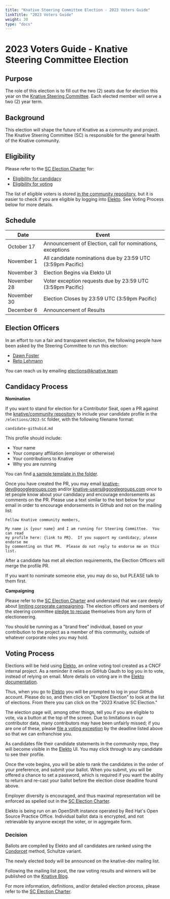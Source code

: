 ```yaml
---
title: "Knative Steering Committee Election - 2023 Voters Guide"
linkTitle: "2023 Voters Guide"
weight: 30
type: "docs"
---
```


# 2023 Voters Guide - Knative Steering Committee Election

## Purpose

The role of this election is to fill out the two (2) seats due for election
this year on the [Knative Steering Committee]. Each elected member will serve a
two (2) year term.  

## Background

This election will shape the future of Knative as a community and project. The
Knative Steering Committee (SC) is responsible for the general health of the
Knative community. 

## Eligibility

Please refer to the [SC Election Charter] for:

- [Eligibility for candidacy]
- [Eligibility for voting]

The list of eligible voters is stored [in the community repository](./voters.yaml), but it is easier
to check if you are eligible by logging into [Elekto]. See Voting Process below for more details.

## Schedule

| Date         | Event                    |
| ------------ | ------------------------ |
| October 17   | Announcement of Election, call for nominations, exceptions |
| November 1   | All candidate nominations due by 23:59 UTC (3:59pm Pacific) |
| November 3   | Election Begins via Elekto UI |
| November 28  | Voter exception requests due by 23:59 UTC (3:59pm Pacific) |
| November 30  | Election Closes by 23:59 UTC (3:59pm Pacific) |
| December 6   | Announcement of Results |

## Election Officers

In an effort to run a fair and transparent election, the following people
have been asked by the Steering Committee to run this election:

- [Dawn Foster](https://github.com/geekygirldawn)
- [Reto Lehmann](https://github.com/ReToCode)

You can reach us by emailing elections@knative.team

## Candidacy Process

**Nomination**

If you want to stand for election for a Contributor Seat, open a PR against the
[knative/community repository](https://github.com/knative/community) to include
your candidate profile in the `/elections/2023-SC` folder, with the following
filename format:

```
candidate-githubid.md
```

This profile should include:

* Your name
* Your company affiliation (employer or otherwise)
* Your contributions to Knative
* Why you are running

You can find [a sample template in the folder](./nomination-template.md).

Once you have created the PR, you may email knative-dev@googlegroups.com and/or knative-users@googlegroups.com
*once* to let people know about your candidacy and encourage endorsements as
comments on the PR. Please use a text similar to the text below for your email in order to
encourage endorsements in Github and not on the mailing list:

```
Fellow Knative community members,

My name is {your name} and I am running for Steering Committee.  You can read
my profile here: {link to PR}.  If you support my candidacy, please endorse me
by commenting on that PR.  Please do not reply to endorse me on this list.
```

After a candidate has met all election requirements, the Election Officers will
merge the profile PR.

If you want to nominate someone else, you may do so, but PLEASE talk to them
first.

**Campaigning**

Please refer to the [SC Election Charter] and understand
that we care deeply about [limiting corporate campaigning]. The election
officers and members of the steering committee [pledge to recuse] themselves
from any form of electioneering.

You should be running as a "brand free" individual, based on your contribution
to the project as a member of this community, outside of whatever corporate
roles you may hold.

## Voting Process

Elections will be held using [Elekto], an online voting tool created
as a CNCF internal project. As a reminder it relies on GitHub Oauth to log you
in to vote, instead of relying on email. More details on voting are in the [Elekto documentation].

Thus, when you go to [Elekto] you will be prompted to log in your GitHub account.
Please do so, and then click on "Explore Election" to look at the list of 
elections.  From there you can click on the "2023 Knative SC Election."

The election page will, among other things, tell you if you are eligible to vote,
via a button at the top of the screen. Due to limitations in our contributor
data, many contributors may have been unfairly missed; if you are one of these,
please [file a voting exception] by the deadline listed above so that we can
enfranchise you.

As candidates file their candidate statements in the community repo, they will
become visible in the [Elekto] UI.  You may click through to any candidate
to see their profile.

Once the vote begins, you will be able to rank the candidates in the order of
your preference, and submit your ballot.  When you submit, you will be offered
a chance to set a password, which is required if you want the ability to return
and re-cast your ballot before the election close deadline found above.

Employer diversity is encouraged, and thus maximal representation will be
enforced as spelled out in the [SC Election Charter].

Elekto is being run on an OpenShift instance operated by Red Hat's Open Source 
Practice Office.  Individual ballot data is encrypted, and not retrievable by 
anyone except the voter, or in aggregate form.

### Decision
Ballots are compiled by Elekto and all candidates are ranked using the [Condorcet]
method, Schultze variant.

The newly elected body will be announced on the knative-dev mailing list.

Following the mailing list post, the raw voting results and winners will be published on the
[Knative Blog].

For more information, definitions, and/or detailed election process, please refer to
the [SC Election Charter].

[Knative Steering Committee]: https://github.com/knative/community/blob/main/STEERING-COMMITTEE.md
[SC Election Charter]: https://github.com/knative/community/blob/main/mechanics/SC.md

[limiting corporate campaigning]: https://github.com/kubernetes/steering/blob/master/elections.md#limiting-corporate-campaigning
[pledge to recuse]: https://github.com/kubernetes/steering/blob/master/elections.md#steering-committee-and-election-officer-recusal

[Elekto]: https://elections.knative.dev
[Elekto documentation]: https://elekto.dev/docs/

[Knative Blog]: https://knative.dev/blog/
[voters.md]: ./voters.yaml

[Eligibility for candidacy]: https://github.com/knative/community/blob/main/mechanics/SC.md#candidate-eligibility
[Eligibility for voting]: https://github.com/knative/community/blob/main/mechanics/SC.md#candidate-eligibility#voter-eligibility

[file a voting exception]: https://elections.knative.dev/app/elections/2023-SC/exception
[Condorcet]: https://en.wikipedia.org/wiki/Condorcet_method
